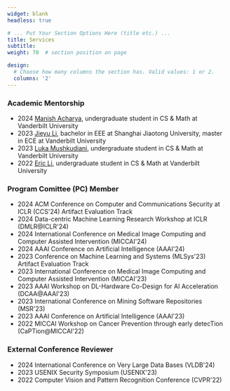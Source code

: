 ```yaml
---
widget: blank
headless: true

# ... Put Your Section Options Here (title etc.) ...
title: Services
subtitle:
weight: 70  # section position on page

design:
  # Choose how many columns the section has. Valid values: 1 or 2.
  columns: '2'
---
```


### Academic Mentorship
* 2024 [Manish Acharya](https://www.linkedin.com/in/manishacharya60/), undergraduate student in CS & Math at Vanderbilt University
* 2023 [Jieyu Li](https://www.linkedin.com/in/jieyu-jerry-li-294a7828a/), bachelor in EEE at Shanghai Jiaotong University, master in ECE at Vanderbilt University
* 2023 [Luka Mushkudiani](https://www.linkedin.com/in/luka-mushkudiani-043937222/), undergraduate student in CS & Math at Vanderbilt University
* 2022 [Eric Li](https://www.linkedin.com/in/jiliang-eric-li/), undergraduate student in CS & Math at Vanderbilt University

### Program Comittee (PC) Member
* 2024 ACM Conference on Computer and Communications Security at ICLR (CCS'24) Artifact Evaluation Track
* 2024 Data-centric Machine Learning Research Workshop at ICLR (DMLR@ICLR'24)
* 2024 International Conference on Medical Image Computing and Computer Assisted Intervention (MICCAI'24)
* 2024 AAAI Conference on Artificial Intelligence (AAAI'24)
* 2023 Conference on Machine Learning and Systems (MLSys'23) Artifact Evaluation Track
* 2023 International Conference on Medical Image Computing and Computer Assisted Intervention (MICCAI'23)
* 2023 AAAI Workshop on DL-Hardware Co-Design for AI Acceleration (DCAA@AAAI'23)
* 2023 International Conference on Mining Software Repositories (MSR'23)
* 2023 AAAI Conference on Artificial Intelligence (AAAI'23)
* 2022 MICCAI Workshop on Cancer Prevention through early detecTion (CaPTion@MICCAI'22)

### External Conference Reviewer
* 2024 International Conference on Very Large Data Bases (VLDB'24)
* 2023 USENIX Security Symposium (USENIX'23)
* 2022 Computer Vision and Pattern Recognition Conference (CVPR'22)
